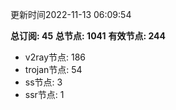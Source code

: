 更新时间2022-11-13 06:09:54

**总订阅: 45**
**总节点: 1041**
**有效节点: 244**
- v2ray节点: 186
- trojan节点: 54
- ss节点: 3
- ssr节点: 1
